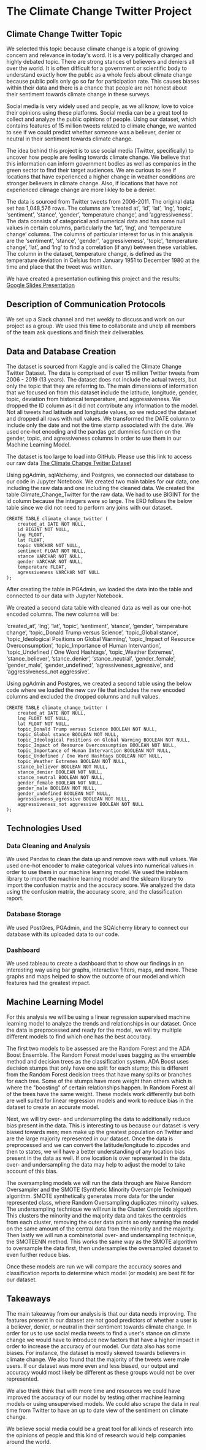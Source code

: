 # The Climate Change Twitter Project


## Climate Change Twitter Topic

We selected this topic because climate change is a topic of growing concern and relevance in today's word. It is a very politically charged and highly debated topic. There are strong stances of believers and deniers all over the world. It is often difficult for a government or scientific body to understand exactly how the public as a whole feels about climate change because public polls only go so far for participation rate. This causes biases within their data and there is a chance that people are not honest about their sentiment towards climate change in these surveys.

Social media is very widely used and people, as we all know, love to voice their opinions using these platforms. Social media can be a great tool to collect and analyze the public opinions of people. Using our dataset, which contains features of 15 million tweets related to climate change, we wanted to see if we could predict whether someone was a believer, denier or neutral in their sentiment towards climate change. 

The idea behind this project is to use social media (Twitter, specifically) to uncover how people are feeling towards climate change. We believe that this information can inform government bodies as well as companies in the green sector to find their target audiences. We are curious to see if locations that have experienced a higher change in weather conditions are stronger believers in climate change. Also, if locations that have not experienced climage change are more likley to be a denier.

The data is sourced from Twitter tweets from 2006-2011. The original data set has 1,048,576 rows. The columns are ‘created at’, ‘id’, ‘lat’, ‘lng’, ‘topic’, ‘sentiment’, ‘stance’, ‘gender’, ‘temperature change’, and ‘aggressiveness’. The data consists of categorical and numerical data and has some null values in certain columns, particularly the ‘lat’, ‘lng’, and ‘temperature change’ columns. The columns of particular interest for us in this analysis are the ‘sentiment’, ‘stance’, 'gender', 'aggressiveness', 'topic', ‘temperature change’, ‘lat’, and ‘lng’ to find a correlation (if any) between these variables. The column in the dataset, temperature change, is defined as the temperature deviation in Celsius from January 1951 to December 1980 at the time and place that the tweet was written. 

We have created a presentation outlining this project and the results: [Google Slides Presentation](https://docs.google.com/presentation/d/1vIFzR__mxHt675rEYzvuTESJwUQbB_MHI_f6XBaV4s4/edit#slide=id.p)



## Description of Communication Protocols
We  set up a Slack channel and met weekly to discuss and work on our project as a group. We used this time to collaborate and uhelp all members of the team ask questions and finish their deliverables. 


## Data and Database Creation 

The dataset is sourced from Kaggle and is called the Climate Change Twitter Dataset. The data is comprised of over 15 million Twitter tweets from 2006 - 2019 (13 years). The dataset does not include the actual tweets, but only the topic that they are referring to. The main dimensions of information that we focused on from this dataset include the latitude, longitude, gender, topic, deviation from historical temperature, and aggressiveness. We dropped the ID column as it did not contribute any information to the model. Not all tweets had latitude and longitude values, so we reduced the dataset and dropped all rows with null values. We transformed the DATE column to include only the date and not the time stamp associated with the date. We used one-hot encoding and the pandas get dummies function on the gender, topic, and agressiveness columns in order to use them in our Machine Learning Model.

The dataset is too large to load into GitHub. Please use this link to access our raw data [The Climate Change Twitter Dataset](https://www.kaggle.com/datasets/deffro/the-climate-change-twitter-dataset)


Using pgAdmin, sqlAlchemy, and Postgres, we connected our database to our code in Jupyter Notebook. We created two main tables for our data, one including the raw data and one including the cleaned data. We created the table Climate_Change_Twitter for the raw data. We had to use BIGINT for the id column because the integers were so large. The ERD follows the below table since we did not need to perform any joins with our dataset.

```
CREATE TABLE climate_change_twitter (
    created_at DATE NOT NULL, 
    id BIGINT NOT NULL,
    lng FLOAT,
    lat FLOAT, 
    topic VARCHAR NOT NULL,
    sentiment FLOAT NOT NULL,
    stance VARCHAR NOT NULL,
    gender VARCHAR NOT NULL,
    temperature FLOAT,
    agressiveness VARCHAR NOT NULL
);
```

After creating the table in PGAdmin, we loaded the data into the table and connected to our data with Jupyter Notebook.

We created a second data table with cleaned data as well as our one-hot encoded columns.  The new columns will be: 

‘created_at’, ‘lng’, ‘lat’, ‘topic’, ‘sentiment’, ‘stance’, ‘gender’, ‘temperature change’, ‘topic_Donald Trump versus Science’, ‘topic_Global stance’, ‘topic_Ideological Positions on Global Warming’, ‘topic_Impact of Resource Overconsumption’, ‘topic_Importance of Human Intervantion’, ‘topic_Undefined / One Word Hashtags’, ‘topic_Weather Extremes’, ‘stance_believer’, ‘stance_denier’, ‘stance_neutral’, ‘gender_female’, ‘gender_male’, ‘gender_undefined’, ‘agressiveness_agressive’, and ‘aggressiveness_not aggressive’.

Using pgAdmin and Postgres, we created a second table using the below code where we loaded the new csv file that includes the new encoded columns and excluded the dropped columns and null values.

```
CREATE TABLE climate_change_twitter (
    created_at DATE NOT NULL, 
    lng FLOAT NOT NULL,
    lat FLOAT NOT NULL, 
    topic_Donald Trump versus Science BOOLEAN NOT NULL,
    topic_Global stance BOOLEAN NOT NULL,
    topic_Ideological Positions on Global Warming BOOLEAN NOT NULL,
    topic_Impact of Resource Overconsumption BOOLEAN NOT NULL,
    topic_Importance of Human Intervantion BOOLEAN NOT NULL,
    topic_Undefined / One Word Hashtags BOOLEAN NOT NULL,
    topic_Weather Extremes BOOLEAN NOT NULL,
    stance_believer BOOLEAN NOT NULL,
    stance_denier BOOLEAN NOT NULL,
    stance_neutral BOOLEAN NOT NULL,
    gender_female BOOLEAN NOT NULL,
    gender_male BOOLEAN NOT NULL,
    gender_undefined BOOLEAN NOT NULL,
    agressiveness_agressive BOOLEAN NOT NULL,
    aggressiveness_not aggressive BOOLEAN NOT NULL
);
```

## Technologies Used

### Data Cleaning and Analysis
We used Pandas to clean the data up and remove rows with null values. We used one-hot encoder to make categorical values into numerical values in order to use them in our machine learning model. We used the imblearn library to import the machine learning model and the sklearn library to import the confusion matrix and the accuracy score. We analyzed the data using the confusion matrix, the accuracy score, and the classification report.

### Database Storage

We used PostGres, PGAdmin, and the SQAlchemy library to connect our database with its uploaded data to our code.

### Dashboard

We used tableau to create a dashboard that to show our findings in an interesting way using bar graphs, interactive filters, maps, and more. These graphs and maps helped to show the outcome of our model and which features had the greatest impact.


## Machine Learning Model

For this analysis we will be using a linear regression supervised machine learning model to analyze the trends and relationships in our dataset. Once the data is preprocessed and ready for the model, we will try multiple different models to find which one has the best accuracy.

The first two models to be assessed are the Random Forest and the ADA Boost Ensemble. The Random Forest model uses bagging as the ensemble method and decision trees as the classification system. ADA Boost uses decision stumps that only have one split for each stump; this is different from the Random Forest decision trees that have many splits or branches for each tree. Some of the stumps have more weight than others which is where the "boosting" of certain relationships happen. In Random Forest all of the trees have the same weight. These models work differently but both are well suited for linear regression models and work to reduce bias in the dataset to create an accurate model.

Next, we will try over- and undersampling the data to additionally reduce bias present in the data. This is interesting to us because our dataset is very biased towards men; men make up the greatest population on Twitter and are the large majority represented in our dataset. Once the data is preprocessed and we can convert the latitude/longitude to zipcodes and then to states, we will have a better understanding of any location bias present in the data as well. If one location is over represented in the data, over- and undersampling the data may help to adjust the model to take account of this bias. 

The oversampling models we will run the data through are Naive Random Oversampler and the SMOTE (Synthetic Minority Oversample Technique) algorithm. SMOTE synthetically generates more data for the under represented class, where Random Oversampling duplicates minority values. The undersampling technique we will run is the Cluster Centroids algorithm. This clusters the minority and the majority data and takes the centroids from each cluster, removing the outer data points so only running the model on the same amount of the central data from the minority and the majority. Then lastly we will run a combinatorial over- and undersampling technique, the SMOTEENN method. This works the same way as the SMOTE algorithm to oversample the data first, then undersamples the oversampled dataset to even further reduce bias.

Once these models are run we will compare the accuracy scores and classification reports to determine which model (or models) are best fit for our dataset.

## Takeaways
The main takeaway from our analysis is that our data needs improving. The features present in our dataset are not good predictors of whether a user is a believer, denier, or neutral in their sentiment towards climate change. In order for us to use social media tweets to find a user's stance on climate change we would have to introduce new factors that have a higher impact in order to increase the accuracy of our model. Our data also has some biases. For instance, the dataset is mostly skewed towards believers in climate change. We also found that the majority of the tweets were male users. If our dataset was more even and less biased, our output and accuracy would most likely be different as these groups would not be over represented.

We also think think that with more time and resources we could have improved the accuracy of our model by testing other machine learning models or using unsupervised models. We could also scrape the data in real time from Twitter to have an up to date view of the sentiment on climate change.

We believe social media could be a great tool for all kinds of research into the opinions of people and this kind of research would help companies around the world.

